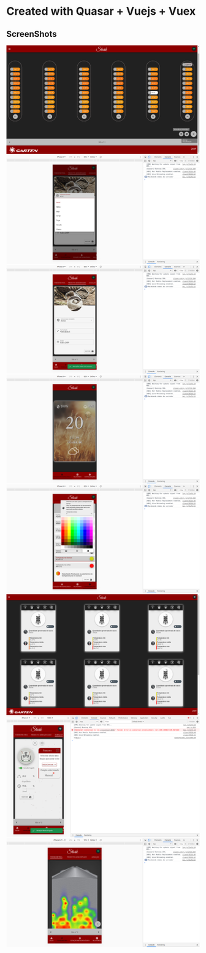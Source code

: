 # Created with Quasar + Vuejs + Vuex 

## ScreenShots


<p align="center">
    <img src="https://raw.githubusercontent.com/BrendonHenrique/Stark/master/stark%20screenshots/01.png">
    <img src="https://raw.githubusercontent.com/BrendonHenrique/Stark/master/stark%20screenshots/010.png">
    <img src="https://raw.githubusercontent.com/BrendonHenrique/Stark/master/stark%20screenshots/012.png">
    <img src="https://raw.githubusercontent.com/BrendonHenrique/Stark/master/stark%20screenshots/014.png">
    <img src="https://raw.githubusercontent.com/BrendonHenrique/Stark/master/stark%20screenshots/019.png">
    <img src="https://raw.githubusercontent.com/BrendonHenrique/Stark/master/stark%20screenshots/023.png">
    <img src="https://raw.githubusercontent.com/BrendonHenrique/Stark/master/stark%20screenshots/028.png">
    <img src="https://raw.githubusercontent.com/BrendonHenrique/Stark/master/stark%20screenshots/07.png">
</p>
